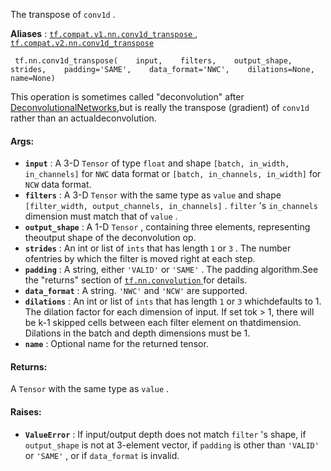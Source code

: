 The transpose of  `conv1d` .

**Aliases** : [ `tf.compat.v1.nn.conv1d_transpose` ](/api_docs/python/tf/nn/conv1d_transpose), [ `tf.compat.v2.nn.conv1d_transpose` ](/api_docs/python/tf/nn/conv1d_transpose)

```
 tf.nn.conv1d_transpose(    input,    filters,    output_shape,    strides,    padding='SAME',    data_format='NWC',    dilations=None,    name=None) 
```

This operation is sometimes called "deconvolution" after [DeconvolutionalNetworks](https://www.matthewzeiler.com/mattzeiler/deconvolutionalnetworks.pdf),but is really the transpose (gradient) of  `conv1d`  rather than an actualdeconvolution.

#### Args:
- **`input`** : A 3-D  `Tensor`  of type  `float`  and shape `[batch, in_width, in_channels]`  for  `NWC`  data format or `[batch, in_channels, in_width]`  for  `NCW`  data format.
- **`filters`** : A 3-D  `Tensor`  with the same type as  `value`  and shape `[filter_width, output_channels, in_channels]` .   `filter` 's `in_channels`  dimension must match that of  `value` .
- **`output_shape`** : A 1-D  `Tensor` , containing three elements, representing theoutput shape of the deconvolution op.
- **`strides`** : An int or list of  `ints`  that has length  `1`  or  `3` .  The number ofentries by which the filter is moved right at each step.
- **`padding`** : A string, either  `'VALID'`  or  `'SAME'` . The padding algorithm.See the "returns" section of [ `tf.nn.convolution` ](https://tensorflow.google.cn/api_docs/python/tf/nn/convolution) for details.
- **`data_format`** : A string.  `'NWC'`  and  `'NCW'`  are supported.
- **`dilations`** : An int or list of  `ints`  that has length  `1`  or  `3`  whichdefaults to 1. The dilation factor for each dimension of input. If set tok > 1, there will be k-1 skipped cells between each filter element on thatdimension. Dilations in the batch and depth dimensions must be 1.
- **`name`** : Optional name for the returned tensor.


#### Returns:
A  `Tensor`  with the same type as  `value` .

#### Raises:
- **`ValueError`** : If input/output depth does not match  `filter` 's shape, if `output_shape`  is not at 3-element vector, if  `padding`  is other than `'VALID'`  or  `'SAME'` , or if  `data_format`  is invalid.

